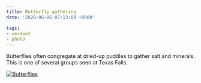 ```yaml
---
title: Butterfly gathering
date: '2020-06-06 07:13:00 +0000'

tags:
- vermont
- photo
---
```


Butterflies often congregate at dried-up puddles to gather salt and
minerals.  This is one of several groups seen at Texas Falls.
<!--more-->

[![Butterflies](/gallery/spring-2020/IMG_20200605_115633_hu_32842a228021133a.jpg)](/gallery/spring-2020/IMG_20200605_115633.jpg)
